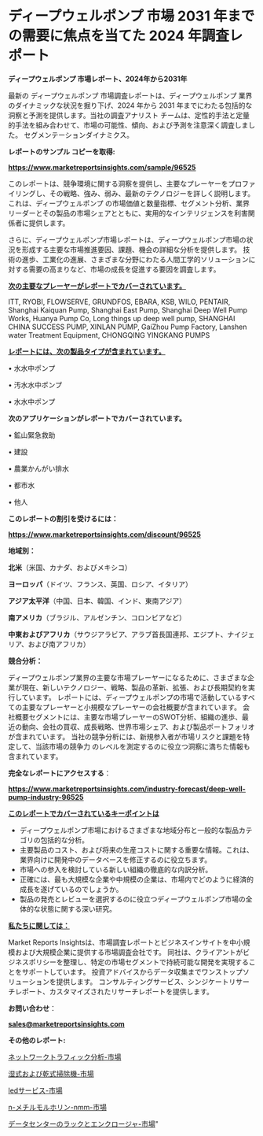 # ディープウェルポンプ 市場 2031 年までの需要に焦点を当てた 2024 年調査レポート

<strong>ディープウェルポンプ 市場レポート、2024年から2031年</strong>

最新の ディープウェルポンプ 市場調査レポートは、ディープウェルポンプ 業界のダイナミックな状況を掘り下げ、2024 年から 2031 年までにわたる包括的な洞察と予測を提供します。当社の調査アナリスト チームは、定性的手法と定量的手法を組み合わせて、市場の可能性、傾向、および予測を注意深く調査しました。 セグメンテーションダイナミクス。



<strong>レポートのサンプル コピーを取得:</strong> <a href=https://www.marketreportsinsights.com/sample/96525>

<strong><u>https://www.marketreportsinsights.com/sample/96525</u></strong></a>

このレポートは、競争環境に関する洞察を提供し、主要なプレーヤーをプロファイリングし、その戦略、強み、弱み、最新のテクノロジーを詳しく説明します。 これは、ディープウェルポンプ の市場価値と数量指標、セグメント分析、業界リーダーとその製品の市場シェアとともに、実用的なインテリジェンスを利害関係者に提供します。

さらに、ディープウェルポンプ市場レポートは、ディープウェルポンプ市場の状況を形成する主要な市場推進要因、課題、機会の詳細な分析を提供します。 技術の進歩、工業化の進展、さまざまな分野にわたる人間工学的ソリューションに対する需要の高まりなど、市場の成長を促進する要因を調査します。



<strong><u>次の主要なプレーヤーがレポートでカバーされています。</u></strong>

ITT, RYOBI, FLOWSERVE, GRUNDFOS, EBARA, KSB, WILO, PENTAIR, Shanghai Kaiquan Pump, Shanghai East Pump, Shanghai Deep Well Pump Works, Huanya Pump Co, Long things up deep well pump, SHANGHAI CHINA SUCCESS PUMP, XINLAN PUMP, GaiZhou Pump Factory, Lanshen water Treatment Equipment, CHONGQING YINGKANG PUMPS



<strong><u><b>レポートには、次の製品タイプが含まれています。</b></u></strong>

• 水水中ポンプ

• 汚水水中ポンプ

• 水水中ポンプ



<strong><b>次のアプリケーションがレポートでカバーされています。</b></strong>

• 鉱山緊急救助

• 建設

• 農業かんがい排水

• 都市水

• 他人



<strong><b>このレポートの割引を受けるには：</b></strong><a href=https://www.marketreportsinsights.com/discount/96525>

<strong><u>https://www.marketreportsinsights.com/discount/96525</u></strong></a>



<strong>地域別：</strong>



<strong>北米</strong>（米国、カナダ、およびメキシコ）



<strong>ヨーロッパ</strong>（ドイツ、フランス、英国、ロシア、イタリア）



<strong>アジア太平洋</strong>（中国、日本、韓国、インド、東南アジア）



<strong>南アメリカ</strong>（ブラジル、アルゼンチン、コロンビアなど）



<strong>中東およびアフリカ</strong>（サウジアラビア、アラブ首長国連邦、エジプト、ナイジェリア、および南アフリカ）



<strong>競合分析：</strong>

ディープウェルポンプ業界の主要な市場プレーヤーになるために、さまざまな企業が現在、新しいテクノロジー、戦略、製品の革新、拡張、および長期契約を実行しています。 レポートには、ディープウェルポンプの市場で活動しているすべての主要なプレーヤーと小規模なプレーヤーの会社概要が含まれています。 会社概要セグメントには、主要な市場プレーヤーのSWOT分析、組織の進歩、最近の動向、会社の買収、成長戦略、世界市場シェア、および製品ポートフォリオが含まれています。 当社の競争分析には、新規参入者が市場リスクと課題を特定して、当該市場の競争力 のレベルを測定するのに役立つ洞察に満ちた情報も含まれています。



<strong>完全なレポートにアクセスする</strong>：

<a href=https://www.marketreportsinsights.com/industry-forecast/deep-well-pump-industry-96525>

<strong><u>https://www.marketreportsinsights.com/industry-forecast/deep-well-pump-industry-96525</u></strong></a>



<strong><u><b>このレポートでカバーされているキーポイントは</b></u></strong>
<ul>
  <li>ディープウェルポンプ市場におけるさまざまな地域分布と一般的な製品カテゴリの包括的な分析。</li>
  <li>主要製品のコスト、および将来の生産コストに関する重要な情報。これは、業界向けに開発中のデータベースを修正するのに役立ちます。</li>
  <li>市場への参入を検討している新しい組織の徹底的な内訳分析。</li>
  <li>正確には、最も大規模な企業や中規模の企業は、市場内でどのように経済的成長を遂げているのでしょうか。</li>
  <li>製品の発売とレビューを選択するのに役立つディープウェルポンプ市場の全体的な状態に関する深い研究。</li>
</ul>


<strong><u><b>私たちに関しては：</b></u></strong>

Market Reports Insightsは、市場調査レポートとビジネスインサイトを中小規模および大規模企業に提供する市場調査会社です。 同社は、クライアントがビジネスポリシーを整理し、特定の市場セグメントで持続可能な開発を実現することをサポートしています。 投資アドバイスからデータ収集までワンストップソリューションを提供します。 コンサルティングサービス、シンジケートリサーチレポート、カスタマイズされたリサーチレポートを提供します。



<strong><b>お問い合わせ</b></strong>：

<a href=mailto:sales@marketreportsinsights.com>

<strong><u>sales@marketreportsinsights.com</u></strong></a>



<strong>その他のレポート:</strong>

<a href=https://www.linkedin.com/pulse/ネットワークトラフィック分析-市場-2023-総合分析と事業成長戦略-2030-ei5yf/>ネットワークトラフィック分析-市場</a>

<a href=https://www.linkedin.com/pulse/湿式および乾式掃除機-市場-2023-年のダイナミクスとビジネストレンド-ujarf/>湿式および乾式掃除機-市場</a>

<a href=https://www.linkedin.com/pulse/ledサービス-市場-2023-最新の-cagr-および成長分析-2030-1ih8f/>ledサービス-市場</a>

<a href=https://www.linkedin.com/pulse/n-メチルモルホリン-nmm-市場-2023-年のダイナミクスとビジネストレンド-1ol7f/>n-メチルモルホリン-nmm-市場</a>

<a href=https://www.linkedin.com/pulse/データセンターのラックとエンクロージャ-市場-2023-総合分析と事業成長戦略-evz1f/>データセンターのラックとエンクロージャ-市場</a>"
